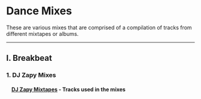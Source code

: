 # Dance Mixes

These are various mixes that are comprised of a compilation of tracks
from different mixtapes or albums.

___

## I. Breakbeat
### 1. DJ Zapy Mixes
#### &emsp;[DJ Zapy Mixtapes](https://github.com/Jetchan204/Jetchan204.github.io/blob/master/B04_Dance_Mixes/dj_zapy_mixtapes.txt) - Tracks used in the mixes
